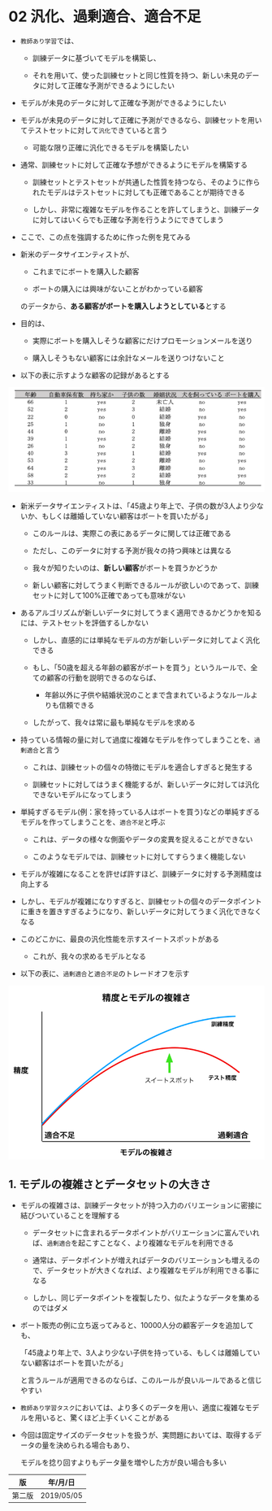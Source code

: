 
02 汎化、過剰適合、適合不足
======================

* `教師あり学習`では、

    * 訓練データに基づいてモデルを構築し、

    * それを用いて、使った訓練セットと同じ性質を持つ、新しい未見のデータに対して正確な予測ができるようにしたい

* モデルが未見のデータに対して正確な予測ができるようにしたい

* モデルが未見のデータに対して正確に予測ができるなら、訓練セットを用いてテストセットに対して`汎化`できていると言う

    * 可能な限り正確に汎化できるモデルを構築したい

* 通常、訓練セットに対して正確な予想ができるようにモデルを構築する

    * 訓練セットとテストセットが共通した性質を持つなら、そのように作られたモデルはテストセットに対しても正確であることが期待できる

    * しかし、非常に複雑なモデルを作ることを許してしまうと、訓練データに対してはいくらでも正確な予測を行うようにできてしまう


* ここで、この点を強調するために作った例を見てみる

* 新米のデータサイエンティストが、

    * これまでにボートを購入した顧客

    * ボートの購入には興味がないことがわかっている顧客

    のデータから、**ある顧客がボートを購入しようとしている**とする

* 目的は、

    * 実際にボートを購入しそうな顧客にだけプロモーションメールを送り

    * 購入しそうもない顧客には余計なメールを送りつけないこと

* 以下の表に示すような顧客の記録があるとする

![顧客情報の例](./images/顧客情報の例.png)

* 新米データサイエンティストは、「45歳より年上で、子供の数が3人より少ないか、もしくは離婚していない顧客はボートを買いたがる」

    * このルールは、実際この表にあるデータに関しては正確である

    * ただし、このデータに対する予測が我々の持つ興味とは異なる

    * 我々が知りたいのは、**新しい顧客**がボートを買うかどうか

    * 新しい顧客に対してうまく判断できるルールが欲しいのであって、訓練セットに対して100%正確であっても意味がない

* あるアルゴリズムが新しいデータに対してうまく適用できるかどうかを知るには、テストセットを評価するしかない

    * しかし、直感的には単純なモデルの方が新しいデータに対してよく汎化できる

    * もし、「50歳を超える年齢の顧客がボートを買う」というルールで、全ての顧客の行動を説明できるのならば、

        * 年齢以外に子供や結婚状況のことまで含まれているようなルールよりも信頼できる

    * したがって、我々は常に最も単純なモデルを求める

* 持っている情報の量に対して過度に複雑なモデルを作ってしまうことを、`過剰適合`と言う

    * これは、訓練セットの個々の特徴にモデルを適合しすぎると発生する

    * 訓練セットに対してはうまく機能するが、新しいデータに対しては汎化できないモデルになってしまう

* 単純すぎるモデル(例：家を持っている人はボートを買う)などの単純すぎるモデルを作ってしまうことを、`適合不足`と呼ぶ

    * これは、データの様々な側面やデータの変異を捉えることができない

    * このようなモデルでは、訓練セットに対してすらうまく機能しない

* モデルが複雑になることを許せば許すほど、訓練データに対する予測精度は向上する

* しかし、モデルが複雑になりすぎると、訓練セットの個々のデータポイントに重きを置きすぎるようになり、新しいデータに対してうまく汎化できなくなる

* このどこかに、最良の汎化性能を示すスイートスポットがある

    * これが、我々の求めるモデルとなる

* 以下の表に、`過剰適合`と`適合不足`のトレードオフを示す

![モデルの複雑さと訓練精度とテスト精度](./images/モデルの複雑さと訓練精度とテスト精度.png)

## 1. モデルの複雑さとデータセットの大きさ

* モデルの複雑さは、訓練データセットが持つ入力のバリエーションに密接に結びついていることを理解する

    * データセットに含まれるデータポイントがバリエーションに富んでいれば、`過剰適合`を起こすことなく、より複雑なモデルを利用できる

    * 通常は、データポイントが増えればデータのバリエーションも増えるので、データセットが大きくなれば、より複雑なモデルが利用できる事になる

    * しかし、同じデータポイントを複製したり、似たようなデータを集めるのではダメ

* ボート販売の例に立ち返ってみると、10000人分の顧客データを追加しても、

    「45歳より年上で、3人より少ない子供を持っている、もしくは離婚していない顧客はボートを買いたがる」

    と言うルールが適用できるのならば、このルールが良いルールであると信じやすい

* `教師あり学習タスク`においては、より多くのデータを用い、適度に複雑なモデルを用いると、驚くほど上手くいくことがある

* 今回は固定サイズのデータセットを扱うが、実問題においては、取得するデータの量を決められる場合もあり、

    モデルを捻り回すよりもデータ量を増やした方が良い場合も多い

| 版     | 年/月/日   |
| ------ | ---------- |
| 第二版 | 2019/05/05 |
